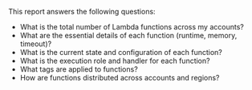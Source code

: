 This report answers the following questions:

- What is the total number of Lambda functions across my accounts?
- What are the essential details of each function (runtime, memory, timeout)?
- What is the current state and configuration of each function?
- What is the execution role and handler for each function?
- What tags are applied to functions?
- How are functions distributed across accounts and regions? 